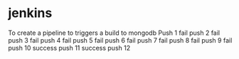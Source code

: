 # jenkins

To create a pipeline to triggers a build to mongodb
Push 1 fail
push 2 fail
push 3 fail
push 4 fail
push 5 fail
push 6 fail
push 7 fail
push 8 fail
push 9 fail
push 10 success
push 11 success
push 12

